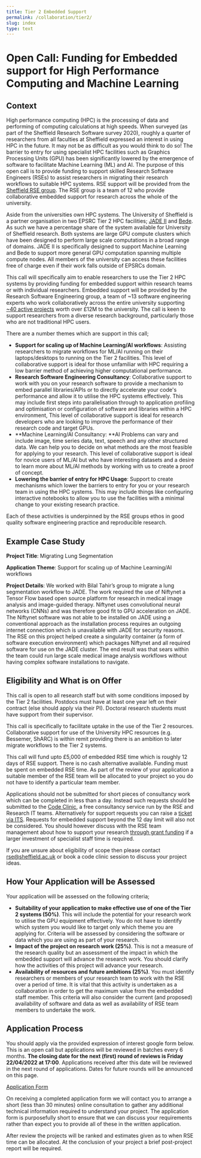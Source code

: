 ```yaml
---
title: Tier 2 Embedded Support
permalink: /collaboration/tier2/
slug: index
type: text
---
```


# Open Call: Funding for Embedded support for High Performance Computing and Machine Learning


## Context

High performance computing (HPC) is the processing of data and performing of computing calculations at high speeds. When surveyed (as part of the Sheffield Research Software survey 2020), roughly a quarter of researchers from all faculties at Sheffield expressed an interest in using HPC in the future. It may not be as difficult as you would think to do so! The barrier to entry for using specialist HPC facilities such as Graphics Processing Units (GPU) has been significantly lowered by the emergence of software to facilitate Machine Learning (ML) and AI. The purpose of this open call is to provide funding to support skilled Research Software Engineers (RSEs) to assist researchers in migrating their research workflows to suitable HPC systems. RSE support will be provided from the [Sheffield RSE group](https://rse.shef.ac.uk/). The RSE group is a team of 12 who provide collaborative embedded support for research across the whole of the university.

Aside from the universities own HPC systems. The University of Sheffield is a partner organisation in two EPSRC Tier 2 HPC facilities; [JADE II](https://docs.hpc.shef.ac.uk/en/latest/other-uk-hpc-resources/jade2.html) and [Bede](https://docs.hpc.shef.ac.uk/en/latest/other-uk-hpc-resources/bede.html). As such we have a percentage share of the system available for University of Sheffield research. Both systems are large GPU compute clusters which have been designed to perform large scale computations in a broad range of domains. JADE II is specifically designed to support Machine Learning and Bede to support more general GPU computation spanning multiple compute nodes. All members of the university can access these facilities free of charge even if their work falls outside of EPSRCs domain.

This call will specifically aim to enable researchers to use the Tier 2 HPC systems by providing funding for embedded support within research teams or with individual researchers. Embedded support will be provided by the Research Software Engineering group, a team of ~13 software engineering experts who work collaboratively across the entire university supporting [~40 active projects](https://rse.shef.ac.uk/collaboration/projects/) worth over £12M to the university. The call is keen to support researchers from a diverse research background, particularly those who are not traditional HPC users.

There are a number themes which are support in this call; 


* **Support for scaling up of Machine Learning/AI workflows**: Assisting researchers to migrate workflows for ML/AI running on their laptops/desktops to running on the Tier 2 facilities. This level of collaborative support is ideal for those unfamiliar with HPC requiring a low barrier method of achieving higher computational performance.
* **Research Software Engineering Consultancy**: Collaborative support to work with you on your research software to provide a mechanism to embed parallel libraries/APIs or to directly accelerate your code's performance and allow it to utilise the HPC systems effectively. This may include first steps into parallelisation through to application profiling and optimisation or configuration of software and libraries within a HPC environment, This level of collaborative support is ideal for research developers who are looking to improve the performance of their research code and target GPUs.
* **Machine Learning/AI Consultancy: **AI Problems can vary and include image, time series data, text, speech and any other structured data. We can help you to decide on what methods are the most feasible for applying to your research.  This level of collaborative support is ideal for novice users of ML/AI but who have interesting datasets and a desire to learn more about ML/AI methods by working with us to create a proof of concept.
* **Lowering the barrier of entry for HPC Usage**: Support to create mechanisms which lower the barriers to entry for you or your research team in using the HPC systems. This may include things like configuring interactive notebooks to allow you to use the facilities with a minimal change to your existing research practice.

Each of these activities is underpinned by the RSE groups ethos in good quality software engineering practice and reproducible research. 


## Example Case Study

**Project Title**: Migrating Lung Segmentation

**Application Theme**: Support for scaling up of Machine Learning/AI workflows

**Project Details**: We worked with Bilal Tahir’s group to migrate a lung segmentation workflow to JADE. The work required the use of Niftynet a Tensor Flow based open source platform for research in medical image analysis and image-guided therapy. Niftynet uses convolutional neural networks (CNNs) and was therefore good fit to GPU acceleration on JADE. The Niftynet software was not able to be installed on JADE using a conventional approach as the installation process requires an outgoing internet connection which is unavailable with JADE for security reasons. The RSE on this project helped create a singularity container (a form of software execution environment) which packages Niftynet and all required software for use on the JADE cluster. The end result was that sears within the team could run large scale medical image analysis workflows without having complex software installations to navigate.


## Eligibility and What is on Offer

This call is open to all research staff but with some conditions imposed by the Tier 2 facilities. Postdocs must have at least one year left on their contract (else should apply via their PI). Doctoral research students must have support from their supervisor.

This call is specifically to facilitate uptake in the use of the Tier 2 resources. Collaborative support for use of the University HPC resources (e.g. Bessemer, ShARC) is within remit providing there is an ambition to later migrate workflows to the Tier 2 systems.

This call will fund upto £5,000 of embedded RSE time which is roughly 12 days of RSE support. There is no cash alternative available. Funding must be spent on embedded RSE time. As part of the review of your application a suitable member of the RSE team will be allocated to your project so you do not have to identify a particular team member. 

Applications should not be submitted for short pieces of consultancy work which can be completed in less than a day. Instead such requests should be submitted to the [Code Clinic](https://rse.shef.ac.uk/support/code-clinic/), a free consultancy service run by the RSE and Research IT teams. Alternatively for support requests you can raise a [ticket via ITS](https://shef.topdesk.net/solutions/forms/eeb223ec-fd1a-4436-b3fb-3c8414f9903b?token=5b2cdc96-fa45-48b7-b756-58c68884ebd2). Requests for embedded support beyond the 12 day limit will also not be considered. You should however discuss with the RSE team management about how to support your research [through grant funding](https://rse.shef.ac.uk/collaboration/) if a larger investment of specialist staff time is required.

If you are unsure about eligibility of scope then please contact [rse@sheffield.ac.uk](mailto:rse@sheffield.ac.uk) or book a code clinic session to discuss your project ideas.


## How Your Application will be Assessed

Your application will be assessed on the following criteria;


* **Suitability of your application to make effective use of one of the Tier 2 systems (50%)**. This will include the potential for your research work to utilise the GPU equipment effectively. You do not have to identify which system you would like to target only which theme you are applying for. Criteria will be assessed by considering the software or data which you are using as part of your research.
* **Impact of the project on research work (25%)**. This is not a measure of the research quality but an assessment of the impact in which the embedded support will advance the research work. You should clarify how the activities of this project will advance your research.
* **Availability of resources and future ambitions (25%)**. You must identify researchers or members of your research team to work with the RSE over a period of time. It is vital that this activity is undertaken as a collaboration in order to get the maximum value from the embedded staff member. This criteria will also consider the current (and proposed) availability of software and data as well as availability of RSE team members to undertake the work.


## Application Process

You should apply via the provided expression of interest google form below. This is an open call but applications will be reviewed in batches every 6 months. **The closing date for the next (first) round of reviews is Friday 22/04/2022 at 17:00**. Applications received after this date will be reviewed in the next round of applications. Dates for future rounds will be announced on this page.

[Application Form](https://docs.google.com/forms/d/e/1FAIpQLScsp1T57ohGnCA91D7KoKJPPtGiuVTY52u8S3q21I9VLLsH0Q/viewform) 

On receiving a completed application form we will contact you to arrange a short (less than 30 minutes) online consultation to gather any additional technical information required to understand your project. The application form is purposefully short to ensure that we can discuss your requirements rather than expect you to provide all of these in the written application. 

After review the projects will be ranked and estimates given as to when RSE time can be allocated. At the conclusion of your project a brief post-project report will be required.